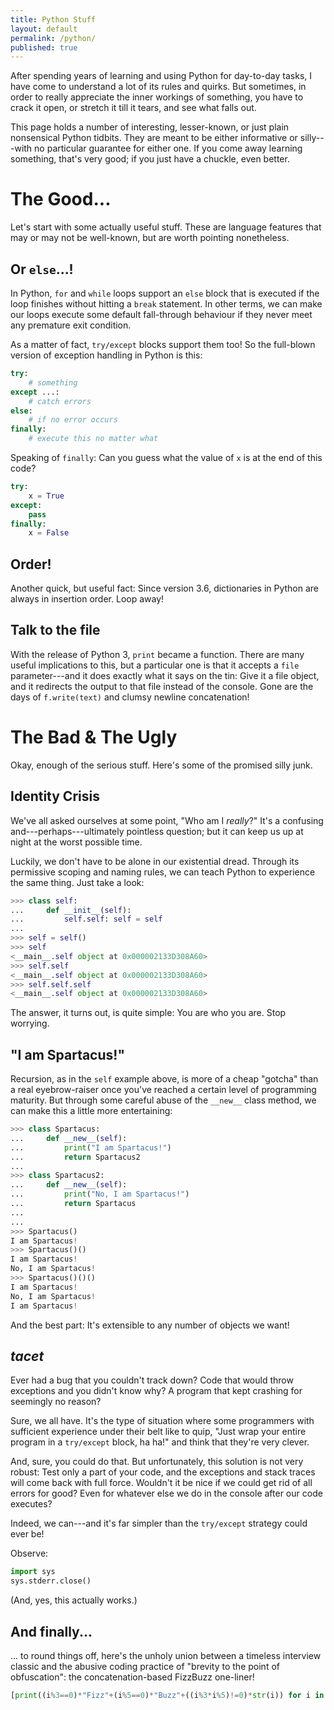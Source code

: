```yaml
---
title: Python Stuff
layout: default
permalink: /python/
published: true
---
```


After spending years of learning and using Python for day-to-day tasks, I have come to understand a lot of its rules and quirks. But sometimes, in order to really appreciate the inner workings of something, you have to crack it open, or stretch it till it tears, and see what falls out.

This page holds a number of interesting, lesser-known, or just plain nonsensical Python tidbits. They are meant to be either informative or silly---with no particular guarantee for either one. If you come away learning something, that's very good; if you just have a chuckle, even better.

# The Good...

Let's start with some actually useful stuff. These are language features that may or may not be well-known, but are worth pointing nonetheless.

## Or `else`...!

In Python, `for` and `while` loops support an `else` block that is executed if the loop finishes without hitting a `break` statement. In other terms, we can make our loops execute some default fall-through behaviour if they never meet any premature exit condition.

As a matter of fact, `try/except` blocks support them too! So the full-blown version of exception handling in Python is this:

```python
try:
	# something
except ...:
	# catch errors
else:
	# if no error occurs
finally:
	# execute this no matter what
```

Speaking of `finally`: Can you guess what the value of `x` is at the end of this code?

```python
try:
	x = True
except:
	pass
finally:
	x = False
```

## Order!

Another quick, but useful fact: Since version 3.6, dictionaries in Python are always in insertion order. Loop away!

## Talk to the file

With the release of Python 3, `print` became a function. There are many useful implications to this, but a particular one is that it accepts a `file` parameter---and it does exactly what it says on the tin: Give it a file object, and it redirects the output to that file instead of the console. Gone are the days of `f.write(text)` and clumsy newline concatenation!

# The Bad & The Ugly

Okay, enough of the serious stuff. Here's some of the promised silly junk.

## Identity Crisis

We've all asked ourselves at some point, "Who am I *really*?" It's a confusing and---perhaps---ultimately pointless question; but it can keep us up at night at the worst possible time.

Luckily, we don't have to be alone in our existential dread. Through its permissive scoping and naming rules, we can teach Python to experience the same thing. Just take a look:

```python
>>> class self:
...     def __init__(self):
...         self.self: self = self
...
>>> self = self()
>>> self
<__main__.self object at 0x000002133D308A60>
>>> self.self
<__main__.self object at 0x000002133D308A60>
>>> self.self.self
<__main__.self object at 0x000002133D308A60>
```

The answer, it turns out, is quite simple: You are who you are. Stop worrying.

## "I am Spartacus!"

Recursion, as in the `self` example above, is more of a cheap "gotcha" than a real eyebrow-raiser once you've reached a certain level of programming maturity. But through some careful abuse of the `__new__` class method, we can make this a little more entertaining:

```python
>>> class Spartacus:
...     def __new__(self):
...         print("I am Spartacus!")
...         return Spartacus2
...
>>> class Spartacus2:
...     def __new__(self):
...         print("No, I am Spartacus!")
...         return Spartacus
...
...
>>> Spartacus()
I am Spartacus!
>>> Spartacus()()
I am Spartacus!
No, I am Spartacus!
>>> Spartacus()()()
I am Spartacus!
No, I am Spartacus!
I am Spartacus!
```

And the best part: It's extensible to any number of objects we want!

## *tacet*

Ever had a bug that you couldn't track down? Code that would throw exceptions and you didn't know why? A program that kept crashing for seemingly no reason?

Sure, we all have. It's the type of situation where some programmers with sufficient experience under their belt like to quip, "Just wrap your entire program in a `try/except` block, ha ha!" and think that they're very clever.

And, sure, you could do that. But unfortunately, this solution is not very robust: Test only a part of your code, and the exceptions and stack traces will come back with full force. Wouldn't it be nice if we could get rid of all errors for good? Even for whatever else we do in the console after our code executes?

Indeed, we can---and it's far simpler than the `try/except` strategy could ever be!

Observe:

```python
import sys
sys.stderr.close()
```

(And, yes, this actually works.)

## And finally...

... to round things off, here's the unholy union between a timeless interview classic and the abusive coding practice of "brevity to the point of obfuscation": the concatenation-based FizzBuzz one-liner!

```python
[print((i%3==0)*"Fizz"+(i%5==0)*"Buzz"+((i%3*i%5)!=0)*str(i)) for i in range(1,101)]
```
